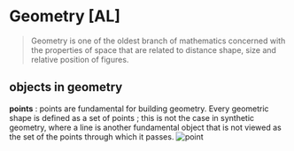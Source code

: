 # Geometry [AL]
> Geometry is one of the oldest branch of mathematics concerned 
> with the properties of space that are related to distance
> shape, size and relative position of figures.
## objects in geometry
**points** : points are fundamental for building geometry. Every geometric shape is defined as a set of points
; this is not the case in synthetic geometry, where a line is another fundamental object that is not viewed as the set of the points through which it passes.
![point](http://www.vanseodesign.com/blog/wp-content/uploads/2010/07/dot-relationships.png)